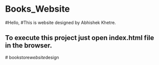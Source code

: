# Books_Website
#Hello,
#This is website designed by Abhishek Khetre.

## To execute this project just open index.html file in the browser.
#   b o o k s t o r e _ w e b s i t e _ d e s i g n  
 